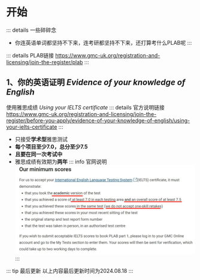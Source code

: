 # 开始

::: details 一些碎碎念
- 你连英语单词都坚持不下来，连考研都坚持不下来，还打算考什么PLAB呢
:::

::: details PLAB链接
https://www.gmc-uk.org/registration-and-licensing/join-the-register/plab
:::

## 1、你的英语证明 *Evidence of your knowledge of English*

使用雅思成绩 *Using your IELTS certificate*
::: details 官方说明链接
https://www.gmc-uk.org/registration-and-licensing/join-the-register/before-you-apply/evidence-of-your-knowledge-of-english/using-your-ielts-certificate
:::

- 只接受**学术型**雅思测试
- **每个项目至少7.0，总分至少7.5**
- **且要在同一次考试中**
- 雅思成绩有效期为**两年**
::: info 官网说明
![24-0818-01-01](../image/Write/24-0818-01-01.jpg)
:::

::: tip 最后更新
以上内容最后更新时间为2024.08.18
:::

